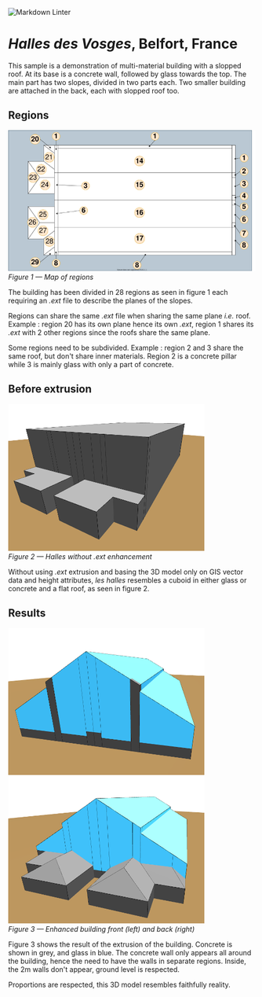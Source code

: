![Markdown Linter](https://github.com/Orange-OpenSource/ext_file_format/workflows/Markdown%20Linter/badge.svg)

# *Halles des Vosges*, Belfort, France

This sample is a demonstration of multi-material building with a slopped roof. At its base is a concrete wall, followed by glass towards the top. The main part has two slopes, divided in two parts each. Two smaller building are attached in the back, each with slopped roof too.

## Regions

![figure 1](./sectors.svg)  
*Figure 1 — Map of regions*

The building has been divided in 28 regions as seen in figure 1 each requiring an *.ext* file to describe the planes of the slopes.

Regions can share the same *.ext* file when sharing the same plane *i.e.* roof. Example : region 20 has its own plane hence its own *.ext*, region 1 shares its *.ext* with 2 other regions since the roofs share the same plane.

Some regions need to be subdivided. Example : region 2 and 3 share the same roof, but don't share inner materials. Region 2 is a concrete pillar while 3 is mainly glass with only a part of concrete.

## Before extrusion

![figure 2](./halles_GIS.png)  
*Figure 2 — Halles without .ext enhancement*

Without using *.ext* extrusion and basing the 3D model only on GIS vector data and height attributes, *les halles* resembles a cuboid in either glass or concrete and a flat roof, as seen in figure 2.

## Results

![figure 3](./halles_front.png) ![](./halles_back.png)  
*Figure 3 — Enhanced building front (left) and back (right)*

Figure 3 shows the result of the extrusion  of the building. Concrete is shown in grey, and glass in blue. The concrete wall only appears all around the building, hence the need to have the walls in separate regions. Inside, the 2m walls don't appear, ground level is respected.

Proportions are respected, this 3D model resembles faithfully reality.
